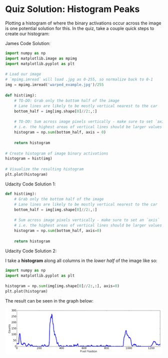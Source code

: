 # Quiz Solution: Histogram Peaks

Plotting a histogram of where the binary activations occur across the image is one potential solution for this. In the quiz, take a couple quick steps to create our histogram:

James Code Solution:

~~~python
import numpy as np
import matplotlib.image as mpimg
import matplotlib.pyplot as plt

# Load our image
# `mpimg.imread` will load .jpg as 0-255, so normalize back to 0-1
img = mpimg.imread('warped_example.jpg')/255

def hist(img):
    # TO-DO: Grab only the bottom half of the image
    # Lane lines are likely to be mostly vertical nearest to the car
    bottom_half = img[img.shape[0]//2:,:]

    # TO-DO: Sum across image pixels vertically - make sure to set `axis`
    # i.e. the highest areas of vertical lines should be larger values
    histogram = np.sum(bottom_half, axis = 0)
    
    return histogram

# Create histogram of image binary activations
histogram = hist(img)

# Visualize the resulting histogram
plt.plot(histogram)
~~~

Udacity Code Solution 1:

~~~python
def hist(img):
    # Grab only the bottom half of the image
    # Lane lines are likely to be mostly vertical nearest to the car
    bottom_half = img[img.shape[0]//2:,:]

    # Sum across image pixels vertically - make sure to set an `axis`
    # i.e. the highest areas of vertical lines should be larger values
    histogram = np.sum(bottom_half, axis=0)
    
    return histogram
~~~

Udacity Code Solution 2:

I take a **histogram** along all columns in the _lower half_ of the image like so:

~~~python
import numpy as np
import matplotlib.pyplot as plt

histogram = np.sum(img[img.shape[0]//2:,:], axis=0)
plt.plot(histogram)
~~~

The result can be seen in the graph below:

![histogram-graph.png](../../images/histogram-graph.png)